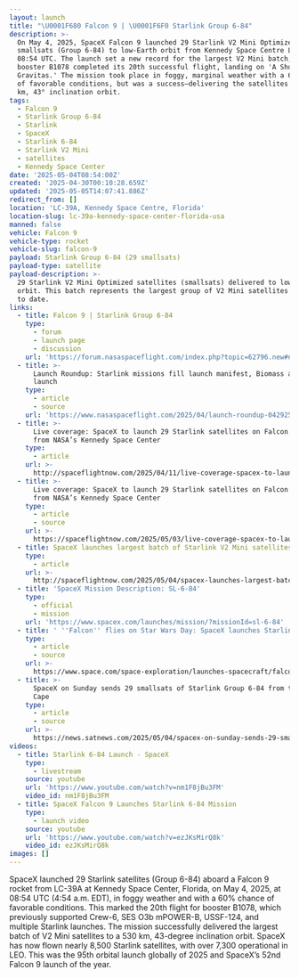 ```yaml
---
layout: launch
title: "\U0001F680 Falcon 9 | \U0001F6F0 Starlink Group 6-84"
description: >-
  On May 4, 2025, SpaceX Falcon 9 launched 29 Starlink V2 Mini Optimized
  smallsats (Group 6-84) to low-Earth orbit from Kennedy Space Centre LC-39A at
  08:54 UTC. The launch set a new record for the largest V2 Mini batch, and
  booster B1078 completed its 20th successful flight, landing on 'A Shortfall of
  Gravitas.' The mission took place in foggy, marginal weather with a 60% chance
  of favorable conditions, but was a success—delivering the satellites to a 530
  km, 43° inclination orbit.
tags:
  - Falcon 9
  - Starlink Group 6-84
  - Starlink
  - SpaceX
  - Starlink 6-84
  - Starlink V2 Mini
  - satellites
  - Kennedy Space Center
date: '2025-05-04T08:54:00Z'
created: '2025-04-30T00:10:28.659Z'
updated: '2025-05-05T14:07:41.886Z'
redirect_from: []
location: 'LC-39A, Kennedy Space Centre, Florida'
location-slug: lc-39a-kennedy-space-center-florida-usa
manned: false
vehicle: Falcon 9
vehicle-type: rocket
vehicle-slug: falcon-9
payload: Starlink Group 6-84 (29 smallsats)
payload-type: satellite
payload-description: >-
  29 Starlink V2 Mini Optimized satellites (smallsats) delivered to low Earth
  orbit. This batch represents the largest group of V2 Mini satellites launched
  to date.
links:
  - title: Falcon 9 | Starlink Group 6-84
    type:
      - forum
      - launch page
      - discussion
    url: 'https://forum.nasaspaceflight.com/index.php?topic=62796.new#new'
  - title: >-
      Launch Roundup: Starlink missions fill launch manifest, Biomass and Alpha
      launch
    type:
      - article
      - source
    url: 'https://www.nasaspaceflight.com/2025/04/launch-roundup-042925/'
  - title: >-
      Live coverage: SpaceX to launch 29 Starlink satellites on Falcon 9 rocket
      from NASA’s Kennedy Space Center
    type:
      - article
    url: >-
      http://spaceflightnow.com/2025/04/11/live-coverage-spacex-to-launch-29-starlink-satellites-on-falcon-9-rocket-from-nasas-kennedy-space-center/
  - title: >-
      Live coverage: SpaceX to launch 29 Starlink satellites on Falcon 9 rocket
      from NASA’s Kennedy Space Center
    type:
      - article
      - source
    url: >-
      https://spaceflightnow.com/2025/05/03/live-coverage-spacex-to-launch-29-starlink-satellites-on-falcon-9-rocket-from-nasas-kennedy-space-cente/
  - title: SpaceX launches largest batch of Starlink V2 Mini satellites to date
    type:
      - article
    url: >-
      http://spaceflightnow.com/2025/05/04/spacex-launches-largest-batch-of-starlink-v2-mini-satellites-to-date/
  - title: 'SpaceX Mission Description: SL-6-84'
    type:
      - official
      - mission
    url: 'https://www.spacex.com/launches/mission/?missionId=sl-6-84'
  - title: ' ''Falcon'' flies on Star Wars Day: SpaceX launches Starlink satellites from Florida (photos) '
    type:
      - article
      - source
    url: >-
      https://www.space.com/space-exploration/launches-spacecraft/falcon-flies-on-star-wars-day-spacex-launches-starlink-satellites-from-florida-photos
  - title: >-
      SpaceX on Sunday sends 29 smallsats of Starlink Group 6-84 from the foggy
      Cape
    type:
      - article
      - source
    url: >-
      https://news.satnews.com/2025/05/04/spacex-on-sunday-sends-29-smallsats-of-starlink-group-6-84-from-the-foggy-cape/
videos:
  - title: Starlink 6-84 Launch - SpaceX
    type:
      - livestream
    source: youtube
    url: 'https://www.youtube.com/watch?v=nm1F8jBu3FM'
    video_id: nm1F8jBu3FM
  - title: SpaceX Falcon 9 Launches Starlink 6-84 Mission
    type:
      - launch video
    source: youtube
    url: 'https://www.youtube.com/watch?v=ezJKsMirQ8k'
    video_id: ezJKsMirQ8k
images: []
---
```

SpaceX launched 29 Starlink satellites (Group 6-84) aboard a Falcon 9 rocket from LC-39A at Kennedy Space Center, Florida, on May 4, 2025, at 08:54 UTC (4:54 a.m. EDT), in foggy weather and with a 60% chance of favorable conditions. This marked the 20th flight for booster B1078, which previously supported Crew-6, SES O3b mPOWER-B, USSF-124, and multiple Starlink launches. The mission successfully delivered the largest batch of V2 Mini satellites to a 530 km, 43-degree inclination orbit. SpaceX has now flown nearly 8,500 Starlink satellites, with over 7,300 operational in LEO. This was the 95th orbital launch globally of 2025 and SpaceX’s 52nd Falcon 9 launch of the year.

